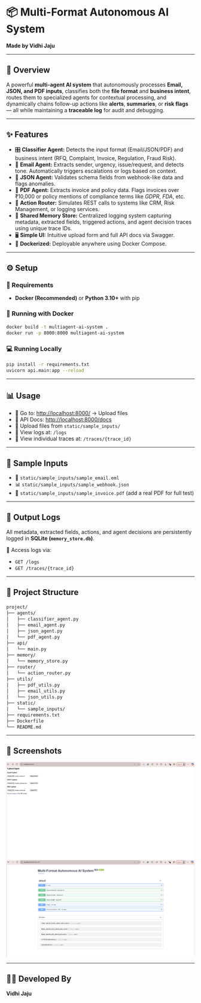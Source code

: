 # 📦 Multi-Format Autonomous AI System

**Made by Vidhi Jaju**

---

## 📖 Overview

A powerful **multi-agent AI system** that autonomously processes **Email, JSON, and PDF inputs**, classifies both the **file format** and **business intent**, routes them to specialized agents for contextual processing, and dynamically chains follow-up actions like **alerts**, **summaries**, or **risk flags** — all while maintaining a **traceable log** for audit and debugging.

---

## ✨ Features

* 🎛️ **Classifier Agent:** Detects the input format (Email/JSON/PDF) and business intent (RFQ, Complaint, Invoice, Regulation, Fraud Risk).
* 📧 **Email Agent:** Extracts sender, urgency, issue/request, and detects tone. Automatically triggers escalations or logs based on context.
* 📝 **JSON Agent:** Validates schema fields from webhook-like data and flags anomalies.
* 📄 **PDF Agent:** Extracts invoice and policy data. Flags invoices over ₹10,000 or policy mentions of compliance terms like *GDPR*, *FDA*, etc.
* 🚦 **Action Router:** Simulates REST calls to systems like CRM, Risk Management, or logging services.
* 📝 **Shared Memory Store:** Centralized logging system capturing metadata, extracted fields, triggered actions, and agent decision traces using unique trace IDs.
* 🖥️ **Simple UI:** Intuitive upload form and full API docs via Swagger.
* 🐳 **Dockerized:** Deployable anywhere using Docker Compose.

---



## ⚙️ Setup

### 🔧 Requirements

* **Docker (Recommended)** or **Python 3.10+** with pip

### 🚀 Running with Docker

```bash
docker build -t multiagent-ai-system .
docker run -p 8000:8000 multiagent-ai-system
```

### 💻 Running Locally

```bash
pip install -r requirements.txt
uvicorn api.main:app --reload
```

---

## 📊 Usage

* 📑 Go to: [http://localhost:8000/](http://localhost:8000/) → Upload files
* 📖 API Docs: [http://localhost:8000/docs](http://localhost:8000/docs)
* 📂 Upload files from `static/sample_inputs/`
* 📜 View logs at: `/logs`
* 📌 View individual traces at: `/traces/{trace_id}`

---

## 📄 Sample Inputs

* 📧 `static/sample_inputs/sample_email.eml`
* 📊 `static/sample_inputs/sample_webhook.json`
* 🧾 `static/sample_inputs/sample_invoice.pdf` (add a real PDF for full test)

---

## 📒 Output Logs

All metadata, extracted fields, actions, and agent decisions are persistently logged in **SQLite (`memory_store.db`)**.

📝 Access logs via:

* `GET /logs`
* `GET /traces/{trace_id}`

---

## 📁 Project Structure

```
project/
├── agents/
│   ├── classifier_agent.py
│   ├── email_agent.py
│   ├── json_agent.py
│   └── pdf_agent.py
├── api/
│   └── main.py
├── memory/
│   └── memory_store.py
├── router/
│   └── action_router.py
├── utils/
│   ├── pdf_utils.py
│   ├── email_utils.py
│   └── json_utils.py
├── static/
│   └── sample_inputs/
├── requirements.txt
├── Dockerfile
└── README.md
```

---

## 📸 Screenshots

![IMG1](IMG1.png)
![IMG2](IMG2.png)


---

## 👩‍💻 Developed By

**Vidhi Jaju**

